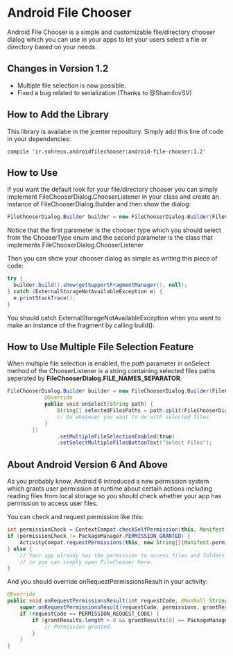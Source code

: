 <h1>Android File Chooser</h1>
<p>Android File Chooser is a simple and customizable file/directory chooser dialog which you can use in your apps to let your users select a file or directory based on your needs.</p>
<h2>Changes in Version 1.2</h2>
<ul>
<li>Multiple file selection is now possible.</li>
<li>Fixed a bug related to serialization (Thanks to @ShamilovSV)</li>
</ul>
<h2>How to Add the Library</h2>
<p>This library is availabe in the jcenter repository. Simply add this line of code in your dependencies:</p>

```
compile 'ir.sohreco.androidfilechooser:android-file-chooser:1.2'
```

<h2>How to Use</h2>
<p>If you want the default look for your file/directory chooser you can simply implement FileChooserDialog.ChooserListener in your class and create an instance of FileChooserDialog.Builder and then show the dialog:</p>

```java
FileChooserDialog.Builder builder = new FileChooserDialog.Builder(FileChooserDialog.ChooserType.FILE_CHOOSER, this);
```

<p>Notice that the first parameter is the chooser type which you should select from the ChooserType enum and the second parameter is the class that implements FileChooserDialog.ChooserListener </p>
<p>Then you can show your chooser dialog as simple as writing this piece of code:</p>

```java
try {
  builder.build().show(getSupportFragmentManager(), null);
} catch (ExternalStorageNotAvailableException e) {
  e.printStackTrace();
}
```

<p>You should catch ExternalStorageNotAvailableException when you want to make an instance of the fragment by calling build().</p>
<h2>How to Use Multiple File Selection Feature</h2>
<p>When multiple file selection is enabled, the <i>path</i> parameter in onSelect method of the ChooserListener is a string containing selected files paths seperated by <b>FileChooserDialog.FILE_NAMES_SEPARATOR</b>.</p>

```java
FileChooserDialog.Builder builder = new FileChooserDialog.Builder(FileChooserDialog.ChooserType.FILE_CHOOSER, new                FileChooserDialog.ChooserListener() {
            @Override
            public void onSelect(String path) {
                String[] selectedFilesPaths = path.split(FileChooserDialog.FILE_NAMES_SEPARATOR);
                // Do whatever you want to do with selected files
            }
        })
                .setMultipleFileSelectionEnabled(true)
                .setSelectMultipleFilesButtonText("Select Files");
```

<h2>About Android Version 6 And Above</h2>
<p>As you probably know, Android 6 introduced a new permission system which grants user permission at runtime about certain actions including reading files from local storage so you should check whether your app has permission to access user files.</p>
<p>You can check and request permission like this:</p>

```java
int permissionCheck = ContextCompat.checkSelfPermission(this, Manifest.permission.READ_EXTERNAL_STORAGE);
if (permissionCheck != PackageManager.PERMISSION_GRANTED) {
    ActivityCompat.requestPermissions(this, new String[]{Manifest.permission.READ_EXTERNAL_STORAGE}, PERMISSION_REQUEST_CODE);
} else {
    // Your app already has the permission to access files and folders
    // so you can simply open FileChooser here.
}
```

<p>And you should override onRequestPermissionsResult in your activity:</p>

```java
@Override
public void onRequestPermissionsResult(int requestCode, @NonNull String[] permissions, @NonNull int[] grantResults) {
    super.onRequestPermissionsResult(requestCode, permissions, grantResults);
    if (requestCode == PERMISSION_REQUEST_CODE) {
        if (grantResults.length > 0 && grantResults[0] == PackageManager.PERMISSION_GRANTED) {
            // Permission granted.
        }
    }
}
```
